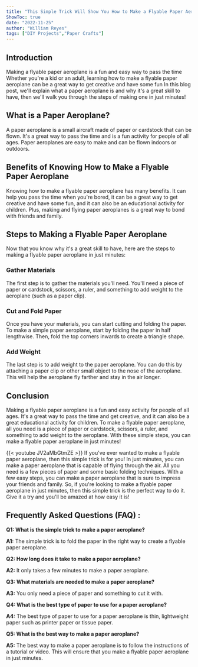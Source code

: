 ```yaml
---
title: "This Simple Trick Will Show You How to Make a Flyable Paper Aeroplane in Just Minutes!"
ShowToc: true 
date: "2022-11-25"
author: "William Reyes" 
tags: ["DIY Projects","Paper Crafts"]
---
```

## Introduction

Making a flyable paper aeroplane is a fun and easy way to pass the time Whether you're a kid or an adult, learning how to make a flyable paper aeroplane can be a great way to get creative and have some fun In this blog post, we'll explain what a paper aeroplane is and why it's a great skill to have, then we'll walk you through the steps of making one in just minutes!

## What is a Paper Aeroplane?

A paper aeroplane is a small aircraft made of paper or cardstock that can be flown. It's a great way to pass the time and is a fun activity for people of all ages. Paper aeroplanes are easy to make and can be flown indoors or outdoors.

## Benefits of Knowing How to Make a Flyable Paper Aeroplane

Knowing how to make a flyable paper aeroplane has many benefits. It can help you pass the time when you're bored, it can be a great way to get creative and have some fun, and it can also be an educational activity for children. Plus, making and flying paper aeroplanes is a great way to bond with friends and family.

## Steps to Making a Flyable Paper Aeroplane

Now that you know why it's a great skill to have, here are the steps to making a flyable paper aeroplane in just minutes:

### Gather Materials

The first step is to gather the materials you'll need. You'll need a piece of paper or cardstock, scissors, a ruler, and something to add weight to the aeroplane (such as a paper clip).

### Cut and Fold Paper

Once you have your materials, you can start cutting and folding the paper. To make a simple paper aeroplane, start by folding the paper in half lengthwise. Then, fold the top corners inwards to create a triangle shape.

### Add Weight

The last step is to add weight to the paper aeroplane. You can do this by attaching a paper clip or other small object to the nose of the aeroplane. This will help the aeroplane fly farther and stay in the air longer.

## Conclusion

Making a flyable paper aeroplane is a fun and easy activity for people of all ages. It's a great way to pass the time and get creative, and it can also be a great educational activity for children. To make a flyable paper aeroplane, all you need is a piece of paper or cardstock, scissors, a ruler, and something to add weight to the aeroplane. With these simple steps, you can make a flyable paper aeroplane in just minutes!

{{< youtube JV2aMbGtmZE >}} 
If you've ever wanted to make a flyable paper aeroplane, then this simple trick is for you! In just minutes, you can make a paper aeroplane that is capable of flying through the air. All you need is a few pieces of paper and some basic folding techniques. With a few easy steps, you can make a paper aeroplane that is sure to impress your friends and family. So, if you're looking to make a flyable paper aeroplane in just minutes, then this simple trick is the perfect way to do it. Give it a try and you'll be amazed at how easy it is!

## Frequently Asked Questions (FAQ) :
**Q1: What is the simple trick to make a paper aeroplane?**

**A1:** The simple trick is to fold the paper in the right way to create a flyable paper aeroplane.

**Q2: How long does it take to make a paper aeroplane?**

**A2:** It only takes a few minutes to make a paper aeroplane.

**Q3: What materials are needed to make a paper aeroplane?**

**A3:** You only need a piece of paper and something to cut it with.

**Q4: What is the best type of paper to use for a paper aeroplane?**

**A4:** The best type of paper to use for a paper aeroplane is thin, lightweight paper such as printer paper or tissue paper.

**Q5: What is the best way to make a paper aeroplane?**

**A5:** The best way to make a paper aeroplane is to follow the instructions of a tutorial or video. This will ensure that you make a flyable paper aeroplane in just minutes.



